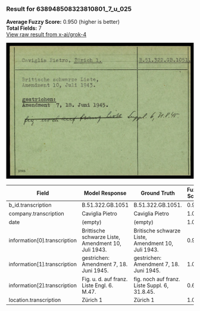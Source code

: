 ### Result for 638948508323810801_7_u_025
**Average Fuzzy Score:** 0.950 (higher is better)<br>
**Total Fields:** 7<br>
[View raw result from x-ai/grok-4](https://github.com/RISE-UNIBAS/humanities_data_benchmark/blob/main/results/2025-10-24/T0336/request_T0336_638948508323810801_7_u_025.json)

<img src="https://github.com/RISE-UNIBAS/humanities_data_benchmark/blob/main/benchmarks/blacklist/images/638948508323810801_7_u_025.jpg?raw=true" alt="638948508323810801_7_u_025" width="600px">

| Field | Model Response | Ground Truth | Fuzzy Score | Match |
|-------|----------------|--------------|-------------|-------|
| b_id.transcription | B.51.322.GB.1051 | B.51.322.GB.1051. | 0.970 | ✅ |
| company.transcription | Caviglia Pietro | Caviglia Pietro | 1.000 | ✅ |
| date | (empty) | (empty) | 1.000 | ✅ |
| information[0].transcription | Brittische schwarze Liste,<br>Amendment 10, Juli 1943. | Britische schwarze Liste,<br>Amendment 10, Juli 1943. | 0.990 | ✅ |
| information[1].transcription | gestrichen:<br>Amendment 7, 18. Juni 1945. | gestrichen:<br>Amendment 7, 18. Juni 1945. | 1.000 | ✅ |
| information[2].transcription | Fig. u. d. auf franz. Liste Engl. 6. M.47. | fig. noch auf franz. Liste Suppl. 6, 31.8.45. | 0.690 | ❌ |
| location.transcription | Zürich 1 | Zürich 1 | 1.000 | ✅ |
